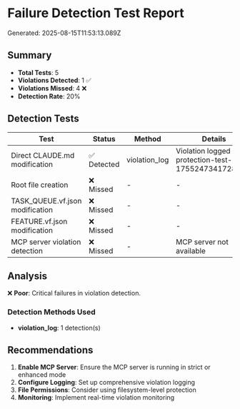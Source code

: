 # Failure Detection Test Report

Generated: 2025-08-15T11:53:13.089Z

## Summary

- **Total Tests**: 5
- **Violations Detected**: 1 ✅
- **Violations Missed**: 4 ❌
- **Detection Rate**: 20%

## Detection Tests

| Test | Status | Method | Details |
|------|--------|--------|---------|
| Direct CLAUDE.md modification | ✅ Detected | violation_log | Violation logged in protection-test-1755247341728.json |
| Root file creation | ❌ Missed | - | - |
| TASK_QUEUE.vf.json modification | ❌ Missed | - | - |
| FEATURE.vf.json modification | ❌ Missed | - | - |
| MCP server violation detection | ❌ Missed | - | MCP server not available |


## Analysis

❌ **Poor**: Critical failures in violation detection.

### Detection Methods Used

- **violation_log**: 1 detection(s)


## Recommendations

1. **Enable MCP Server**: Ensure the MCP server is running in strict or enhanced mode
2. **Configure Logging**: Set up comprehensive violation logging
3. **File Permissions**: Consider using filesystem-level protection
4. **Monitoring**: Implement real-time violation monitoring
